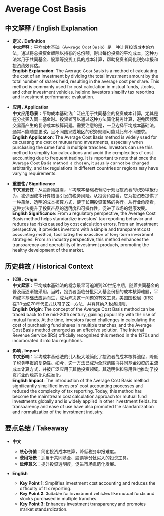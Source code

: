 # Average Cost Basis

## 中文解释 / English Explanation

* **定义 / Definition**  
  **中文解释**：平均成本基础（Average Cost Basis）是一种计算投资成本的方法，通过将总投资金额除以持有的总份额，得出每份投资的平均成本。这种方法常用于共同基金、股票等投资工具的成本计算，帮助投资者简化税务申报和投资绩效评估。  
  **English Explanation**: The Average Cost Basis is a method of calculating the cost of an investment by dividing the total investment amount by the total number of shares held, resulting in the average cost per share. This method is commonly used for cost calculation in mutual funds, stocks, and other investment vehicles, helping investors simplify tax reporting and investment performance evaluation.

* **应用 / Application**  
  **中文应用场景**：平均成本基础法广泛应用于共同基金的投资成本计算，尤其是在分批买入同一基金时。投资者可以通过这种方法简化税务计算，避免因频繁交易而产生的复杂成本核算问题。需要注意的是，一旦选择平均成本基础法，通常不能随意更改，且不同国家或地区的税务规则可能对此有不同要求。  
  **English Application**: The Average Cost Basis method is widely used for calculating the cost of mutual fund investments, especially when purchasing the same fund in multiple tranches. Investors can use this method to simplify tax calculations and avoid the complexities of cost accounting due to frequent trading. It is important to note that once the Average Cost Basis method is chosen, it usually cannot be changed arbitrarily, and tax regulations in different countries or regions may have varying requirements.

* **重要性 / Significance**  
  **中文重要性**：从监管角度看，平均成本基础法有助于规范投资者的税务申报行为，减少因成本计算错误引发的税务风险。从投资角度看，它为投资者提供了一种简单、透明的成本核算方式，便于长期投资策略的执行。从行业角度看，这种方法提升了投资产品的透明度和可操作性，促进了市场的健康发展。  
  **English Significance**: From a regulatory perspective, the Average Cost Basis method helps standardize investors' tax reporting behavior and reduces tax risks caused by cost calculation errors. From an investment perspective, it provides investors with a simple and transparent cost accounting method, facilitating the execution of long-term investment strategies. From an industry perspective, this method enhances the transparency and operability of investment products, promoting the healthy development of the market.

## 历史典故 / Historical Context

* **起源 / Origin**  
  **中文起源**：平均成本基础法的概念最早可追溯到20世纪中期，随着共同基金的普及而逐渐被采用。当时，投资者面临分批买入基金份额的成本核算难题，平均成本基础法应运而生，成为解决这一问题的有效工具。美国国税局（IRS）在20世纪70年代正式认可了这一方法，并将其纳入税务规则。  
  **English Origin**: The concept of the Average Cost Basis method can be traced back to the mid-20th century, gaining popularity with the rise of mutual funds. At the time, investors faced challenges in calculating the cost of purchasing fund shares in multiple tranches, and the Average Cost Basis method emerged as an effective solution. The Internal Revenue Service (IRS) officially recognized this method in the 1970s and incorporated it into tax regulations.

* **影响 / Impact**  
  **中文影响**：平均成本基础法的引入极大地简化了投资者的成本核算流程，降低了税务申报的复杂性。如今，这一方法已成为全球范围内共同基金投资的主流成本计算方式，并被广泛应用于其他投资领域。其透明性和易用性也推动了投资行业的规范化和标准化。  
  **English Impact**: The introduction of the Average Cost Basis method significantly simplified investors' cost accounting processes and reduced the complexity of tax reporting. Today, this method has become the mainstream cost calculation approach for mutual fund investments globally and is widely applied in other investment fields. Its transparency and ease of use have also promoted the standardization and normalization of the investment industry.

## 要点总结 / Takeaway

* **中文**  
  - **核心价值**：简化投资成本核算，降低税务申报难度。  
  - **使用场景**：适用于共同基金、股票等分批买入的投资工具。  
  - **延伸意义**：提升投资透明度，促进市场规范化发展。  

* **English**  
  - **Key Point 1**: Simplifies investment cost accounting and reduces the difficulty of tax reporting.  
  - **Key Point 2**: Suitable for investment vehicles like mutual funds and stocks purchased in multiple tranches.  
  - **Key Point 3**: Enhances investment transparency and promotes market standardization.